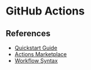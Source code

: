 # GitHub Actions

## References

- [Quickstart Guide](https://docs.github.com/en/actions/quickstart)
- [Actions Marketplace](https://github.com/marketplace?type=actions)
- [Workflow Syntax](https://docs.github.com/en/actions/using-workflows/workflow-syntax-for-github-actions)

